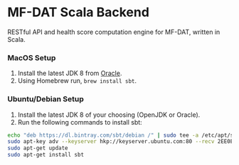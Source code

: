 # MF-DAT Scala Backend #

RESTful API and health score computation engine for MF-DAT, written in Scala.

### MacOS Setup ###

1. Install the latest JDK 8 from [Oracle](http://www.oracle.com/technetwork/java/javase/downloads/jdk8-downloads-2133151.html).
2. Using Homebrew run, `brew install sbt`.

### Ubuntu/Debian Setup ###

1. Install the latest JDK 8 of your choosing (OpenJDK or Oracle).
2. Run the following commands to install sbt:
```bash
echo "deb https://dl.bintray.com/sbt/debian /" | sudo tee -a /etc/apt/sources.list.d/sbt.list
sudo apt-key adv --keyserver hkp://keyserver.ubuntu.com:80 --recv 2EE0EA64E40A89B84B2DF73499E82A75642AC823
sudo apt-get update
sudo apt-get install sbt
```
